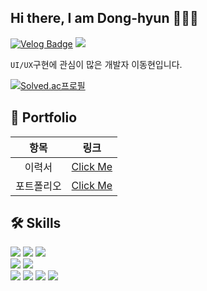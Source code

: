 ## Hi there, I am Dong-hyun 🙋🏻‍♂️</h2>

[![Velog Badge](https://img.shields.io/badge/-Velog-red?link=https://velog.io/@dev_2dong/)](https://velog.io/@dev_2dong/) <a href="mailto:linear14@naver.com"><img src="https://img.shields.io/badge/E--mail-linear14%40naver.com-brightgreen?link=linear14@naver.com"/></a><br>

`UI/UX`구현에 관심이 많은 개발자 이동현입니다.

[![Solved.ac프로필](http://mazassumnida.wtf/api/v2/generate_badge?boj=linear114)](https://solved.ac/linear114)

## 🎄 Portfolio
| 항목 | 링크 |
|:---:|:---:|
| 이력서 | [Click Me](https://rattle-eyelash-eaa.notion.site/edec9bbbe6f349518be78728c3ac5081) |
| 포트폴리오 | [Click Me](https://rattle-eyelash-eaa.notion.site/a3771b6abf894b10acbdca70457e0031?v=507ae46b12b6446f8bde91faed2f09d8) |

## 🛠 Skills
<img src="https://img.shields.io/badge/-Kotlin-%230095D5?style=flat&logo=Kotlin&logoColor=white"/> <img src="https://img.shields.io/badge/-Java-%23007396?style=flat&logo=Java&logoColor=white"/> <img src="https://img.shields.io/badge/-JavaScript-%23F7DF1E?style=flat&logo=JavaScript&logoColor=white"/><br>
<img src="https://img.shields.io/badge/-Android-%233DDC84?style=flat&logo=Android&logoColor=white"/> <img src="https://img.shields.io/badge/-Firebase-%23FFCA28?style=flat&logo=Firebase&logoColor=white"/><br>
<img src="https://img.shields.io/badge/-Slack-%234A154B?style=flat&logo=Slack&logoColor=white"/> <img src="https://img.shields.io/badge/-Notion-%23000000?style=flat&logo=Notion&logoColor=white"/> <img src="https://img.shields.io/badge/-Figma-%23F24E1E?style=flat&logo=Figma&logoColor=white"/> <img src="https://img.shields.io/badge/-Zeplin-%23fdca2f?style=flat"/>
